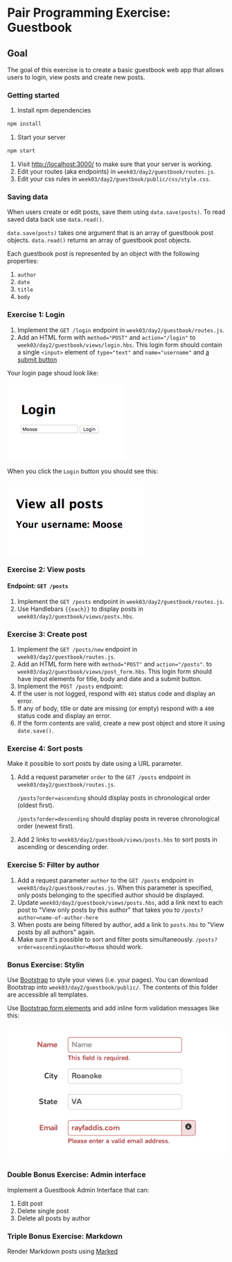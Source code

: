 # Pair Programming Exercise: Guestbook

## Goal

The goal of this exercise is to create a basic guestbook web app that allows
users to login, view posts and create new posts.

### Getting started

1. Install npm dependencies

  ```bash
  npm install
  ```

1. Start your server

  ```bash
  npm start
  ```

1. Visit [http://localhost:3000/](http://localhost:3000/) to make sure that
   your server is working.
1. Edit your routes (aka endpoints) in `week03/day2/guestbook/routes.js`.
1. Edit your css rules in `week03/day2/guestbook/public/css/style.css`.

### Saving data

When users create or edit posts, save them using `data.save(posts)`.
To read saved data back use `data.read()`.

`data.save(posts)` takes one argument that is an array of guestbook post objects.
`data.read()` returns an array of guestbook post objects.

Each guestbook post is represented by an object with the following properties:

1. `author`
1. `date`
1. `title`
1. `body`

### Exercise 1: Login

1. Implement the `GET /login` endpoint in `week03/day2/guestbook/routes.js`.
1. Add an HTML form with `method="POST"` and `action="/login"`
  to `week03/day2/guestbook/views/login.hbs`. This login form should contain
  a single `<input>` element of `type="text"` and `name="username"`
  and [a submit button](http://www.w3schools.com/html/html_forms.asp)

Your login page shoud look like:

![](img/login.png)

When you click the `Login` button you should see this:

![](img/login2.png)

### Exercise 2: View posts

#### Endpoint: `GET /posts`

1. Implement the `GET /posts` endpoint in `week03/day2/guestbook/routes.js`.
1. Use Handlebars `{{each}}` to display posts in `week03/day2/guestbook/views/posts.hbs`.

### Exercise 3: Create post

1. Implement the `GET /posts/new` endpoint in `week03/day2/guestbook/routes.js`.
1. Add an HTML form here with `method="POST"` and `action="/posts"`.
  to `week03/day2/guestbook/views/post_form.hbs`.
  This login form should have input elements for title, body and date and a
  submit button.
1. Implement the `POST /posts` endpoint:
  1. If the user is not logged, respond with `401` status code and display an
    error.
  1. If any of body, title or date are missing (or empty) respond with a `400`
    status code and display an error.
  1. If the form contents are valid, create a new post object and store it
    using `date.save()`.

### Exercise 4: Sort posts

Make it possible to sort posts by date using a URL parameter.

1. Add a request parameter `order` to the `GET /posts` endpoint in
   `week03/day2/guestbook/routes.js`.

   `/posts?order=ascending` should display posts in chronological order (oldest
   first).

   `/posts?order=descending` should display posts in reverse chronological order
   (newest first).

1. Add 2 links to `week03/day2/guestbook/views/posts.hbs` to sort posts in ascending or
  descending order.

### Exercise 5: Filter by author

1. Add a request parameter `author` to the `GET /posts` endpoint in
   `week03/day2/guestbook/routes.js`. When this parameter is specified, only posts
   belonging to the specified author should be displayed.
1. Update `week03/day2/guestbook/views/posts.hbs`, add a link next to each post to
  "View only posts by this author" that takes you to
  `/posts?author=name-of-author-here`
1. When posts are being filtered by author, add a link to `posts.hbs` to
  "View posts by all authors" again.
1. Make sure it's possible to sort and filter posts simultaneously.
  `/posts?order=ascending&author=Moose` should work.

### Bonus Exercise: Stylin

Use [Bootstrap](http://getbootstrap.com/) to style your views (i.e. your pages).
You can download Bootstrap into `week03/day2/guestbook/public/`. The contents
of this folder are accessible all templates.

Use [Bootstrap form elements](http://getbootstrap.com/css/#forms)
and add inline form validation messages like this:

![](img/valid.png)

### Double Bonus Exercise: Admin interface

Implement a Guestbook Admin Interface that can:

  1. Edit post
  1. Delete single post
  1. Delete all posts by author

### Triple Bonus Exercise: Markdown

Render Markdown posts using [Marked](https://github.com/chjj/marked)
